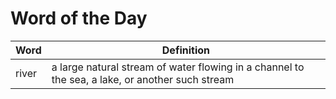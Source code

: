 # Word of the Day

|Word|Definition|
|---|---|
|river|a large natural stream of water flowing in a channel to the sea, a lake, or another such stream|